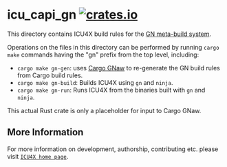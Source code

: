 # icu_capi_gn [![crates.io](https://img.shields.io/crates/v/icu_capi_gn)](https://crates.io/crates/icu_capi_gn)

<!-- cargo-rdme start -->

This directory contains ICU4X build rules for the
[GN meta-build system](https://gn.googlesource.com/gn/).

Operations on the files in this directory can be performed by running `cargo make`
commands having the "gn" prefix from the top level, including:

- `cargo make gn-gen`: uses
  [Cargo GNaw](https://fuchsia.googlesource.com/fuchsia/+/refs/heads/main/tools/cargo-gnaw/)
  to re-generate the GN build rules from Cargo build rules.
- `cargo make gn-build`: Builds ICU4X using `gn` and `ninja`.
- `cargo make gn-run`: Runs ICU4X from the binaries built with `gn` and `ninja`.

This actual Rust crate is only a placeholder for input to Cargo GNaw.

<!-- cargo-rdme end -->

## More Information

For more information on development, authorship, contributing etc. please visit [`ICU4X home page`](https://github.com/unicode-org/icu4x).
